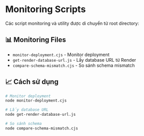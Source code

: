 # Monitoring Scripts

Các script monitoring và utility được di chuyển từ root directory:

## 📊 Monitoring Files
- `monitor-deployment.cjs` - Monitor deployment
- `get-render-database-url.js` - Lấy database URL từ Render
- `compare-schema-mismatch.cjs` - So sánh schema mismatch

## 📈 Cách sử dụng
```bash
# Monitor deployment
node monitor-deployment.cjs

# Lấy database URL
node get-render-database-url.js

# So sánh schema
node compare-schema-mismatch.cjs
```
